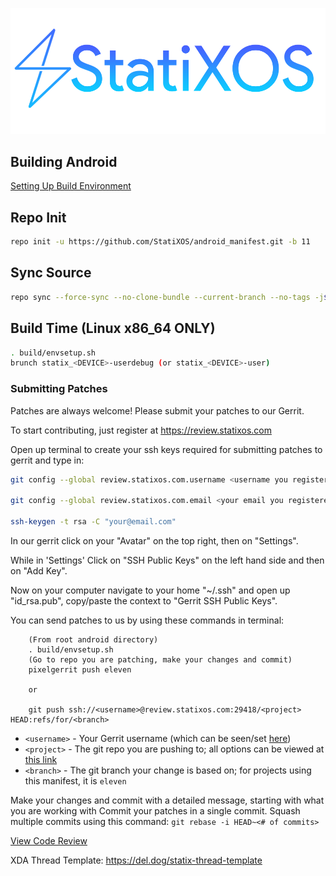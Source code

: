 [<center><img src="https://raw.githubusercontent.com/sourajitk/STX-Logo/main/stx-2020.png"/></center>](https://github.com/StatiXOS)

## Building Android ##
[Setting Up Build Environment](https://itz63c.github.io/posts/android-build-env/)

## Repo Init ##
```bash
repo init -u https://github.com/StatiXOS/android_manifest.git -b 11
```
## Sync Source ##
```bash
repo sync --force-sync --no-clone-bundle --current-branch --no-tags -j$(nproc --all)
```
## Build Time (Linux x86_64 ONLY) ##
```bash
. build/envsetup.sh
brunch statix_<DEVICE>-userdebug (or statix_<DEVICE>-user)
```
### Submitting Patches ###

Patches are always welcome!  Please submit your patches to our Gerrit.

To start contributing, just register at https://review.statixos.com

Open up terminal to create your ssh keys required for submitting patches to gerrit and type in:

```bash
git config --global review.statixos.com.username <username you registered with>

git config --global review.statixos.com.email <your email you registered with>

ssh-keygen -t rsa -C "your@email.com"
```

In our gerrit click on your "Avatar" on the top right, then on "Settings".

While in 'Settings' Click on "SSH Public Keys" on the left hand side and then on "Add Key".

Now on your computer navigate to your home "~/.ssh" and open up "id_rsa.pub", copy/paste the context to "Gerrit SSH Public Keys".

You can send patches to us by using these commands in terminal:

```
    (From root android directory)
    . build/envsetup.sh
    (Go to repo you are patching, make your changes and commit)
    pixelgerrit push eleven

    or

    git push ssh://<username>@review.statixos.com:29418/<project> HEAD:refs/for/<branch>
```

* `<username>` - Your Gerrit username (which can be seen/set [here](https://review.statixos.com/#/settings/))
* `<project>` - The git repo you are pushing to; all options can be viewed at [this link](https://review.statixos.com/#/admin/projects/)
* `<branch>` - The git branch your change is based on; for projects using this manifest, it is `eleven`

Make your changes and commit with a detailed message, starting with what you are working with
Commit your patches in a single commit. Squash multiple commits using this command: `git rebase -i HEAD~<# of commits>`

[View Code Review](https://review.statixos.com/)

XDA Thread Template: https://del.dog/statix-thread-template
